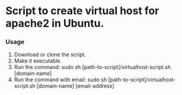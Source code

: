 # Script to create virtual host for apache2 in Ubuntu.

### Usage
1. Download or clone the script.
2. Make it executable.
3. Run the command:
<pre-formatted>sudo sh [path-to-script]/virtualhost-script.sh [domain-name] </pre-formatted>
4. Run the command with email:
<pre-formatted>sudo sh [path-to-script]/virtualhost-script.sh [domain-name] [email-address] </pre-formatted>
